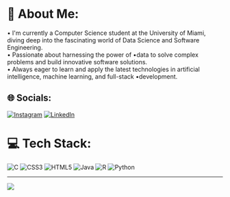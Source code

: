 # 💫 About Me:
• I'm currently a Computer Science student at the University of Miami, diving deep into the fascinating world of Data Science and Software   Engineering.<br>
• Passionate about harnessing the power of •data to solve complex problems and build innovative software solutions.<br>
• Always eager to learn and apply the latest technologies in artificial intelligence, machine learning, and full-stack •development.


## 🌐 Socials:
[![Instagram](https://img.shields.io/badge/Instagram-%23E4405F.svg?logo=Instagram&logoColor=white)](https://instagram.com/sammeadss) [![LinkedIn](https://img.shields.io/badge/LinkedIn-%230077B5.svg?logo=linkedin&logoColor=white)](https://linkedin.com/in/samuelmeads) 

# 💻 Tech Stack:
![C](https://img.shields.io/badge/c-%2300599C.svg?style=for-the-badge&logo=c&logoColor=white) ![CSS3](https://img.shields.io/badge/css3-%231572B6.svg?style=for-the-badge&logo=css3&logoColor=white) ![HTML5](https://img.shields.io/badge/html5-%23E34F26.svg?style=for-the-badge&logo=html5&logoColor=white) ![Java](https://img.shields.io/badge/java-%23ED8B00.svg?style=for-the-badge&logo=openjdk&logoColor=white) ![R](https://img.shields.io/badge/r-%23276DC3.svg?style=for-the-badge&logo=r&logoColor=white) ![Python](https://img.shields.io/badge/python-3670A0?style=for-the-badge&logo=python&logoColor=ffdd54)

---
[![](https://visitcount.itsvg.in/api?id=sammeadss&icon=0&color=12)](https://visitcount.itsvg.in)

<!-- Proudly created with GPRM ( https://gprm.itsvg.in ) -->
